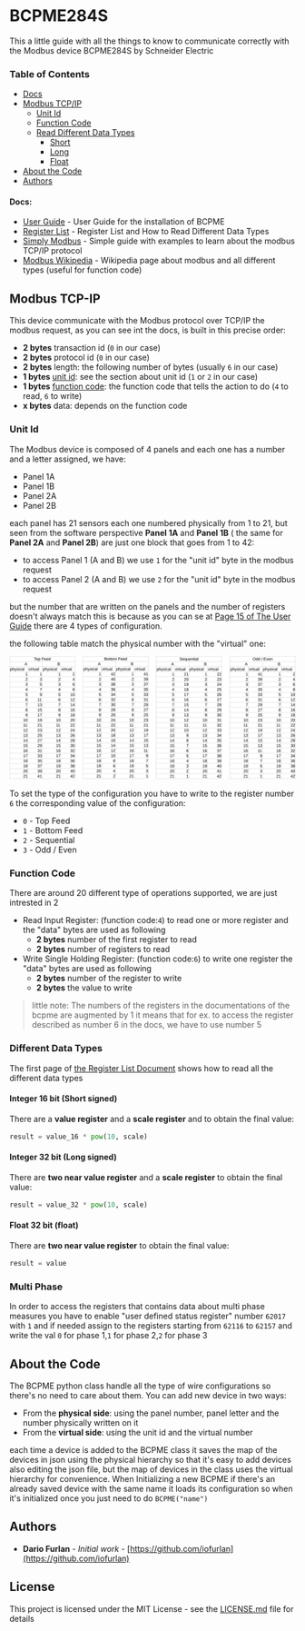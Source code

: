 # BCPME284S

This a little guide with all the things to know to communicate correctly with the Modbus device BCPME284S by Schneider Electric

### Table of Contents

* [Docs](#docs)
* [Modbus TCP/IP](#modbus-tcp-ip)
    * [Unit Id](#unit-id)
    * [Function Code](#function-code)
    * [Read Different Data Types](#different-data-types)
        * [Short](#integer-16-bit-(short-signed))
        * [Long](#integer-32-bit-(long-signed))
        * [Float](#float-32-bit-(float))
* [About the Code](#about-the-code)
* [Authors](#authors)

#### Docs:

* [User Guide](https://download.schneider-electric.com/files?p_enDocType=User+guide&p_File_Name=BCPME_user+guide.pdf&p_Doc_Ref=Z206856) - User Guide for the installation of BCPME
* [Register List](https://www.schneider-electric.com/resources/sites/SCHNEIDER_ELECTRIC/content/live/FAQS/212000/FA212184/en_US/BCPMSC_Register_List.pdf) - Register List and How to Read Different Data Types
* [Simply Modbus](http://www.simplymodbus.ca/TCP.htm) - Simple guide with examples to learn about the modbus TCP/IP protocol
* [Modbus Wikipedia](https://en.wikipedia.org/wiki/Modbus) - Wikipedia page about modbus and all different types (useful for function code)

## Modbus TCP-IP

This device communicate with the Modbus protocol over TCP/IP
the modbus request, as you can see int the docs, is built in this precise order:

* **2 bytes** transaction id (`0` in our case)
* **2 bytes** protocol id (`0` in our case)
* **2 bytes** length: the following number of bytes (usually `6` in our case)
* **1 bytes** [unit id](#unit-id): see the section about unit id (`1` or `2` in our case)
* **1 bytes** [function code](#function-code): the function code that tells the action to do (`4` to read, `6` to write)
* **x bytes** data: depends on the function code

### Unit Id

The Modbus device is composed of 4 panels and each one has a number and a letter assigned, we have:

* Panel 1A
* Panel 1B
* Panel 2A
* Panel 2B

each panel has 21 sensors each one numbered physically from 1 to 21, 
but seen from the software perspective **Panel 1A** and  **Panel 1B** ( the same for **Panel 2A** and **Panel 2B**) are just one block that goes from 1 to 42:

* to access Panel 1 (A and B) we use `1` for the "unit id" byte in the modbus request
* to access Panel 2 (A and B) we use `2` for the "unit id" byte in the modbus request

but the number that are written on the panels and the number of registers doesn't always match this is because as you can se at [Page 15 of The User Guide](https://download.schneider-electric.com/files?p_enDocType=User+guide&p_File_Name=BCPME_user+guide.pdf&p_Doc_Ref=Z206856#page=15)
there are 4 types of configuration.

the following table match the physical number with the "virtual" one:

![Alt text](doc/physical_virtual.svg)

To set the type of the configuration you have to write to the register number `6` the corresponding value of the configuration:

* `0` - Top Feed
* `1` - Bottom Feed
* `2` - Sequential
* `3` - Odd / Even

### Function Code

There are around 20 different type of operations supported, we are just intrested in 2

* Read Input Register: (function code:`4`) to read one or more register and the "data" bytes are used as following
    * **2 bytes** number of the first register to read
    * **2 bytes** number of registers to read
* Write Single Holding Register: (function code:`6`) to write one register the "data" bytes are used as following
    * **2 bytes** number of the register to write
    * **2 bytes** the value to write

> little note:
The numbers of the registers in the documentations of the bcpme are augmented by 1 it means that for ex.
to access the register described as number 6 in the docs, we have to use number 5

### Different Data Types
The first page of [the Register List Document](https://www.schneider-electric.com/resources/sites/SCHNEIDER_ELECTRIC/content/live/FAQS/212000/FA212184/en_US/BCPMSC_Register_List.pdf#page=1)
shows how to read all the different data types
#### Integer 16 bit (Short signed)
There are a **value register** and a **scale register** and to obtain the final value:
```python
result = value_16 * pow(10, scale)
```
#### Integer 32 bit (Long signed)
There are **two near value register** and a **scale register** to obtain the final value:
```python
result = value_32 * pow(10, scale)
```
#### Float 32 bit (float)
There are **two near value register** to obtain the final value:
```python
result = value
```
### Multi Phase

In order to access the registers that contains data about multi phase measures you have to enable "user defined status register" number `62017` with `1` 
and if needed assign to the registers starting from `62116` to `62157` and write the val `0` for phase 1,`1` for phase 2,`2` for phase 3 

## About the Code

The BCPME python class handle all the type of wire configurations so there's no need to care about them. 
You can add new device in two ways: 

* From the **physical side**: using the panel number, panel letter and the number physically written on it
* From the **virtual side**: using the unit id and the virtual number

each time a device is added to the BCPME class it saves the map of the devices in json using the physical hierarchy so that it's easy to add devices also editing the json file, but the map of devices in the class uses the virtual hierarchy for convenience.
When Initializing a new BCPME if there's an already saved device with the same name it loads its configuration so when it's initialized once you just need to do ``BCPME("name")``

## Authors

* **Dario Furlan** - *Initial work* - [https://github.com/iofurlan](https://github.com/iofurlan)

## License

This project is licensed under the MIT License - see the [LICENSE.md](./doc/LICENSE.md) file for details

